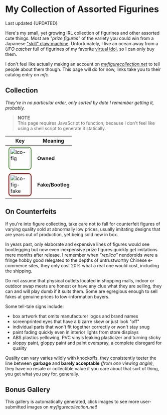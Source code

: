 <!-- started 2022/4/21 -->
<!-- updated 2022/10/23 -->

# My Collection of Assorted Figurines
Last updated {UPDATED}

Here's my small, yet growing IRL collection of figurines and other assorted cute things.
Most are _"prize figures"_ of the variety you could win from a Japanese ["skill" claw machine][claw].
Unfortunately, I live an ocean away from a _UFO catcher_ full of figurines of my favorite [virtual idol][micker], so I can only buy them.

I don't feel like actually making an account on _[myfigurecollection.net][mfc]_ to tell people about them though.
This page will do for now, links take you to their catalog entry on _mfc_.

[claw]: https://www.youtube.com/watch?v=93c9oTU7ut0
[micker]: https://www.youtube.com/watch?v=NzEKNzlhJSU
[mfc]: https://myfigurecollection.net

## Collection
_They're in no particular order, only sorted by date I remember getting it, probably._

<div id="fig-thumbs">
<noscript>
<blockquote>
<p><strong>NOTE</strong><br/>
	This page requires JavaScript to function, because I don't feel like using a shell script to generate it statically.</p>
</blockquote>
</noscript>

</div>

<div class="aside right">

| Key | Meaning |
| -- | -- |
| ![ico-fig](https://static.myfigurecollection.net/upload/items/186.jpg) | **Owned** |
| ![ico-fig-fake](https://static.myfigurecollection.net/upload/items/186.jpg) | **Fake/Bootleg** |

</div>

## On Counterfeits
If you're into figure collecting, take care not to fall for counterfeit figures of varying quality sold at abnormally low prices, usually imitating designs that are years out of production, yet being sold new in box.

In years past, only elaborate and expensive lines of figures would see bootlegging but now even inexpensive prize figures quickly get imitations mere months after release.
I remember when _"replica"_ nendoroids were a fringe hobby good relegated to the depths of untrustworthy Chinese e-commerce sites, they only cost 20% what a real one would cost, including the shipping.

Do not assume that physical outlets located in shopping malls, indoor or outdoor swap meets are honest or have any clue what they are selling, they can and will play dumb if it suits them. Some are egregious enough to sell fakes at genuine prices to low-information buyers.

Some tell-tale signs include:
* box artwork that omits manufacturer logos and brand names
* screenprinted eyes that have a bizarre skew or just look "off"
* individual parts that won't fit together correctly or won't stay snug
* paint fading quickly even in interior lights from store displays
* ABS plastics yellowing, PVC vinyls leaking plasticizer and turning sticky
* sloppy paint, gloppy paint and paint overspray, a complete disregard for quality

Quality can vary varies wildly with knockoffs, they consistently teeter the line between **garbage** and **barely acceptable** _(from one viewing angle)_, they have no resale or collectible value if you care about that sort of thing, you get what you pay for, generally.

## Bonus Gallery
This gallery is automatically generated, click images to see more user-submitted images on _myfigurecollection.net_!

<div class="gallery" id="fig-gallery">
</div>

<style type="text/css">
	[alt*="fig"] {
		border-radius: 10px;
		border: 3px #6b9f5b solid;
		padding: 2px;
		margin: 2px;
		height: 64px;
		width: 64px;
	}
	[alt*="fake"] {
		border: 3px #932525 solid;
	}
</style>

<script type="text/javascript">
/* <![CDATA[ */
'use strict';

var figs = [
	/* ids prepended with x are knockoffs */
	[ '401018', 'sega project diva innocent SPM miku' ],
	[ '718192', 'hatsune miku 2nd season Winter ver.' ],
	[ '1251026', 'bandai q posket miku type a' ],
	[ '944728', 'furyu miku bicute bunnies' ],
	[ '1311067', 'miku artist masterpiece princess alice' ],
	[ '1268909', 'miku artist masterpiece 14th anniv.' ],
	[ '1293291', 'furyu sakura miku noodle stopper' ],
	[ '886807', 'taito sakura miku 2020 ver.' ],
	[ '1216990', 'racing miku 2021 espresto' ],
	[ '1035745', "sega mega 39's breathe you SPM miku" ],
	[ '1112719', 'miku big nuigurumi plush' ],
	[ '756832', 'hatsune miku 2nd season Spring ver.' ],
	[ '776143', 'hatsune miku 2nd season Summer ver.' ],
	[ '4741', 'hatsune miku EX figure 2009' ],
	[ '1150601', 'miku nesoberi nuigurumi (extra tiny)' ],
	[ '798190', 'sega sakura miku SPM' ],
	[ '720383', 'sega fate/extella link astolfo SPM' ],
	[ '693275', 'miku mega jumbo nuigurumi plush 2018' ],
	[ '675904', 'gochiusa sxarp nendoroid #929' ],
	[ '689123', 'snow princess miku nendoroid #1000' ],
	[ '464596', 'konosuba megumin nendoroid #725' ],
	[ '440687', 'sega project diva X SPM miku' ],
	[ '583734', 'izayoi sakuya prize figure' ],
	[ '200768', 'funko pop rocks miku #39' ],
	[ '246546', 'sega project diva F2nd miku' ],
	[ 'x287774', 'umaru-chan nendoroid #524' ],
	[ 'x26113', 'snow miku nendoroid #150' ],
	[ '198604', 'sega project diva 2nd miku' ],
	[ '47413', 'kogami akira lucky star banpresto' ],
	[ '167123', 'sega project diva arcade miku 2012' ],
	[ '100292', 'hatsune miku plush great eastern 2012' ],
];

var thumbs = document.getElementById('fig-thumbs');
var gallery = document.getElementById('fig-gallery');

for (var i in figs) {
	var id = figs[i][0];
	var title = figs[i][1];
	var alt = 'ico-fig';
	if (id.charAt(0) == 'x') {
		id = id.slice(1);
		alt = alt + '-fake';
	}

	var l1, l2, l3;

	/* icons */
	l1 = document.createElement('a');
	l1.href= "https://myfigurecollection.net/item/" + id;

		l2 = document.createElement('img');
		l2.alt = alt;
		l2.title = title;
		l2.src = "https://static.myfigurecollection.net/upload/items/" + id + ".jpg";
		l1.appendChild(l2);

	thumbs.appendChild(l1);

	/* gallery */
	l1 = document.createElement('p');

		l2 = document.createElement('a');
		l2.href = "https://myfigurecollection.net/pictures.php?itemId=" + id;

			l3 = document.createElement('img');
			l3.src = "https://static.myfigurecollection.net/upload/items/big/" + id + ".jpg";
			l3.title = title;
			l3.alt = 'nolink';
			l2.appendChild(l3);

	l1.appendChild(l2);
	gallery.appendChild(l1);
}

/* ]]> */
</script>

